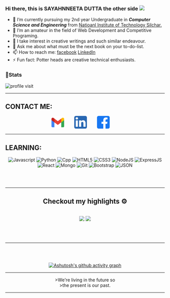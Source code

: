 ### Hi there, this is SAYAHNNEETA DUTTA the other side <img src="https://media.giphy.com/media/hvRJCLFzcasrR4ia7z/giphy.gif" width=".5px" height= "25px">



- 🔭 I’m currently pursuing my 2nd year Undergraduate in **_Computer Science and Engineering_** from [Natioanl Institute of Technology Silchar.](http://www.nits.ac.in/)
- 🌱 I’m an amateur in the field of Web Development and Competitive Programing.
- 💬 I take interest in creative writings and such similar endeavour.
- 💬 Ask me about what must be the next book on your to-do-list.
- 📫 How to reach me: [facebook](https://www.facebook.com/profile.php?id=100004857528784) [LinkedIn](https://www.linkedin.com/in/sayahnneeta-dutta-2b4525187/)
- ⚡ Fun fact: Potter heads are creative technical enthusiasts.

### 👦Stats
<div align="left">

![profile visit](https://komarev.com/ghpvc/?username=sayahnneeta)

</div>

*****************************************************************************
## CONTACT ME:


<div align="center" width=80%>
<code><a title="Gmail" href="https://mail.google.com/mail/u/0/?tab=rm&ogbl#inbox?compose=GTvVlcSKhcDfDrlklgnxLVsldXhdwLpFZBJwHxbrshVQGfQgRSfhssmrBthzcdsbqfqpgggtcHbSK"><img height="40" src="./img/gmail.svg"></a></code>&emsp;&emsp;
<code><a title="LinkedIn" href="https://www.linkedin.com/in/sayahnneeta-dutta-2b4525187/"><img  height="40" src="./img/linkedin.svg"></a></code>&emsp;&emsp;
<code><a title="Facebook" href="https://www.facebook.com/profile.php?id=100004857528784"><img  height="40" src="./img/facebook.svg"></a></code>&emsp;&emsp;
</div>

************
## LEARNING:
  
<div align="center" width=80%>
  <img title="Javascript" src="https://img.shields.io/badge/JavaScript-F7DF1E?style=for-the-badge&logo=javascript&logoColor=black">
  <img title="Python" src="https://img.shields.io/badge/Python-3776AB?style=for-the-badge&logo=python&logoColor=white">
  <img title="Cpp" src="https://img.shields.io/badge/C%2B%2B-00599C?style=for-the-badge&logo=c%2B%2B&logoColor=white">
  <img title="HTML5" src="https://img.shields.io/badge/HTML5-E34F26?style=for-the-badge&logo=html5&logoColor=white">
  <img title="CSS3" src="https://img.shields.io/badge/CSS3-1572B6?style=for-the-badge&logo=css3&logoColor=white">
  <img title="NodeJS" src="https://img.shields.io/badge/Node.js-339933?style=for-the-badge&logo=nodedotjs&logoColor=white">
  <img title="ExpressJS" src="https://img.shields.io/badge/Express.js-000000?style=for-the-badge&logo=express&logoColor=white">
  <img title="React" src="https://img.shields.io/badge/React-20232A?style=for-the-badge&logo=react&logoColor=61DAFB">
  <img title="Mongo" src="https://img.shields.io/badge/MongoDB-4EA94B?style=for-the-badge&logo=mongodb&logoColor=white">
  <img title="Git" src="https://img.shields.io/badge/Git-F05032?style=for-the-badge&logo=git&logoColor=white">
  <img title="Bootstrap" src="https://img.shields.io/badge/Bootstrap-563D7C?style=for-the-badge&logo=bootstrap&logoColor=white">
  <img title="JSON" src="https://img.shields.io/badge/json-5E5C5C?style=for-the-badge&logo=json&logoColor=white">
  

<!--   <hr> -->


<br><br>

<hr>

## Checkout my highlights ⚙

<br>

<div align="center" width="100%">
    <img height="150" src="https://github-readme-stats.vercel.app/api/top-langs/?username=Sayahnneeta&layout=compact&theme=dracula">
    <img height="150" src="https://github-readme-stats.vercel.app/api?username=Sayahnneeta&show_icons=true&theme=dracula&count_private=t&hide=stars">
</div>

<br>
<br><br>
<hr>
<div>
<br><br>

<div align="center">

[![Ashutosh's github activity graph](https://activity-graph.herokuapp.com/graph?username=Sayahnneeta&custom_title=Checkout%20My%20Contribution%20Graph&hide_border=true)](https://github.com/ashutosh00710/github-readme-activity-graph)

</div>


<hr>
>We're living in the future so <br>
>the present is our past.
  <div>
<hr>
